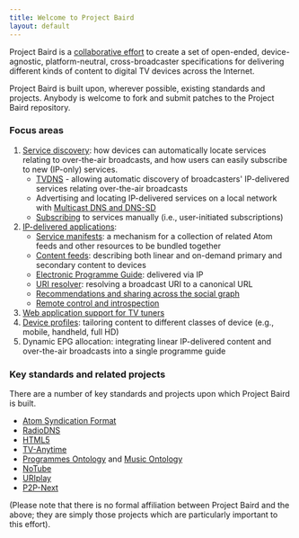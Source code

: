 ```yaml
---
title: Welcome to Project Baird
layout: default
---
```


Project Baird is a [collaborative effort](/getting-involved/)
to create a set of open-ended, device-agnostic, platform-neutral,
cross-broadcaster specifications for delivering different kinds of content
to digital TV devices across the Internet.

Project Baird is built upon, wherever possible, existing standards and
projects. Anybody is welcome to fork and submit patches to the Project
Baird repository.

### Focus areas

1. [Service discovery](discovery/): how devices can automatically locate services relating to over-the-air broadcasts, and how users can easily subscribe to new (IP-only) services.
	* [TVDNS](discovery/tvdns/) - allowing automatic discovery of broadcasters' IP-delivered services relating over-the-air broadcasts
	* Advertising and locating IP-delivered services on a local network with [Multicast DNS and DNS-SD](discovery/bonjour/)
	* [Subscribing](discovery/subscriptions/) to services manually (i.e., user-initiated subscriptions)
2. [IP-delivered applications](applications/):
	* [Service manifests](http://wiki.github.com/nexgenta/Baird/service-manifests): a mechanism for a collection of related Atom feeds and other resources to be bundled together
	* [Content feeds](http://wiki.github.com/nexgenta/Baird/content-feeds): describing both linear and on-demand primary and secondary content to devices
	* [Electronic Programme Guide](applications/epg/): delivered via IP
	* [URI resolver](http://wiki.github.com/nexgenta/Baird/programmes-ontology-resolver): resolving a broadcast URI to a canonical URL
	* [Recommendations and sharing across the social graph](http://wiki.github.com/nexgenta/Baird/social-graph)
	* [Remote control and introspection](http://wiki.github.com/nexgenta/Baird/ip-remote-control)
3. [Web application support for TV tuners](http://wiki.github.com/nexgenta/Baird/javascript-support-for-tuners)
4. [Device profiles](http://wiki.github.com/nexgenta/Baird/device-profiles): tailoring content to different classes of device (e.g., mobile, handheld, full HD)
8. Dynamic EPG allocation: integrating linear IP-delivered content and over-the-air broadcasts into a single programme guide

### Key standards and related projects

There are a number of key standards and projects upon which Project Baird is
built.

* [Atom Syndication Format](http://atompub.org/)
* [RadioDNS](http://www.radiodns.org/)
* [HTML5](http://dev.w3.org/html5/spec/Overview.html)
* [TV-Anytime](http://www.tv-anytime.org/)
* [Programmes Ontology](http://www.bbc.co.uk/ontologies/programmes/) and [Music Ontology](http://musicontology.com/)
* [NoTube](http://notube.org/)
* [URIplay](http://uriplay.org/)
* [P2P-Next](http://www.p2p-next.org/)

(Please note that there is no formal affiliation between Project Baird
and the above; they are simply those projects which are particularly important
to this effort).
